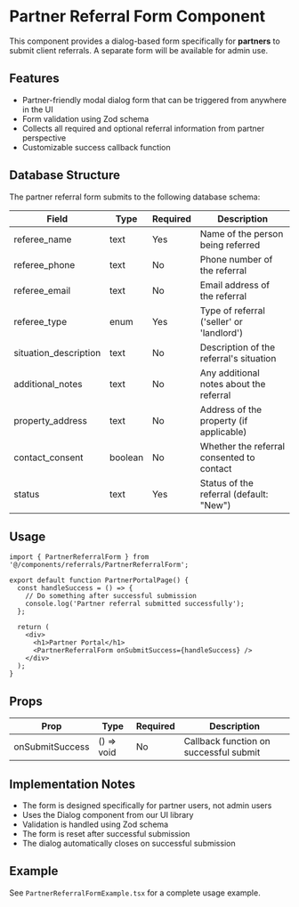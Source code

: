 # Partner Referral Form Component

This component provides a dialog-based form specifically for **partners** to submit client referrals. A separate form will be available for admin use.

## Features

- Partner-friendly modal dialog form that can be triggered from anywhere in the UI
- Form validation using Zod schema
- Collects all required and optional referral information from partner perspective
- Customizable success callback function

## Database Structure

The partner referral form submits to the following database schema:

| Field                | Type      | Required | Description                               |
|----------------------|-----------|----------|-------------------------------------------|
| referee_name         | text      | Yes      | Name of the person being referred         |
| referee_phone        | text      | No       | Phone number of the referral              |
| referee_email        | text      | No       | Email address of the referral             |
| referee_type         | enum      | Yes      | Type of referral ('seller' or 'landlord') |
| situation_description| text      | No       | Description of the referral's situation   |
| additional_notes     | text      | No       | Any additional notes about the referral   |
| property_address     | text      | No       | Address of the property (if applicable)   |
| contact_consent      | boolean   | No       | Whether the referral consented to contact |
| status               | text      | Yes      | Status of the referral (default: "New")   |

## Usage

```tsx
import { PartnerReferralForm } from '@/components/referrals/PartnerReferralForm';

export default function PartnerPortalPage() {
  const handleSuccess = () => {
    // Do something after successful submission
    console.log('Partner referral submitted successfully');
  };

  return (
    <div>
      <h1>Partner Portal</h1>
      <PartnerReferralForm onSubmitSuccess={handleSuccess} />
    </div>
  );
}
```

## Props

| Prop             | Type       | Required | Description                            |
|------------------|------------|----------|----------------------------------------|
| onSubmitSuccess  | () => void | No       | Callback function on successful submit |

## Implementation Notes

- The form is designed specifically for partner users, not admin users
- Uses the Dialog component from our UI library
- Validation is handled using Zod schema
- The form is reset after successful submission
- The dialog automatically closes on successful submission

## Example

See `PartnerReferralFormExample.tsx` for a complete usage example. 